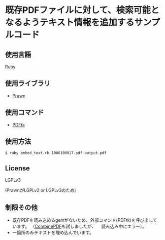 # 既存PDFファイルに対して、検索可能となるようテキスト情報を追加するサンプルコード

## 使用言語
Ruby

## 使用ライブラリ
- [Prawn](https://github.com/prawnpdf/prawn)

## 使用コマンド
- [PDFtk](https://www.pdflabs.com/tools/pdftk-the-pdf-toolkit/)

## 使用方法
    $ ruby embed_text.rb 1000100017.pdf output.pdf

## License
LGPLv3


(PrawnがLGPLv2 or LGPLv3のため)

## 制限その他
- 既存PDFを読み込めるgemがないため、外部コマンド(PDFtk)を呼び出しています。
（[CombinePDF](https://github.com/boazsegev/combine_pdf)も試しましたが、
　読み込み中にエラー）。
- 一箇所のみテキストを埋め込んでいます。
